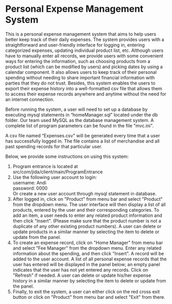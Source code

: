 Personal Expense Management System
===================
This is a personal expense management system that aims to help users better keep track of their daily expenses. The system provides users with a straightforward and user-friendly interface for logging in, entering categorized expenses, updating individual product list, etc. Although users have to manually enter all records, we provide users with some convenient ways for entering the information, such as choosing products from a product list (which can be modified by users) and picking dates by using a calendar component. It also allows users to keep track of their personal spending without needing to share important financial information with parties that they do not trust. Besides, this system enables the users to export their expense history into a well-formatted csv file that allows them to access their expense records anywhere and anytime without the need for an internet connection.

Before running the system, a user will need to set up a database by executing mysql statements in “homeManager.sql” located under the db folder. Our team used MySQL as the database management system. A complete list of program parameters can be found in the file "mvc.ini". 

A csv file named “Expenses.csv" will be generated every time that a user has successfully logged in. The file contains a list of merchandise and all past spending records for that particular user. 

Below, we provide some instructions on using this system:

1. Program entrance is located at src/com/jida/client/main/ProgramEntrance
2. Use the following user account to login:   
      username: Andi  
      password: 0000  
   Or create a new user account through mysql statement in database. 
3. After logged in, click on "Product" from menu bar and select "Product" from the dropdown menu. The user interface will then display a list of all products, entered by the user and their corresponding categories. To add an item, a user needs to enter any related product information and then click "Insert". (Please make sure that the product number is not a duplicate of any other existing product numbers). A user can delete or update products in a similar manner by selecting the item to delete or update from the panel. 
4. To create an expense record, click on "Home Manager" from menu bar and select "Fee Manager" from the dropdown menu. Enter any related information about the spending, and then click "Insert". A record will be added to the user account. A list of all personal expense records that the user has entered will be displayed in the panel below; an empty panel indicates that the user has not yet entered any records. Click on "Refresh" if needed. A user can delete or update his/her expense history in a similar manner by selecting the item to delete or update from the panel. 
5. Finally, to exit the system, a user can either click on the red cross exit button or click on "Product" from menu bar and select "Exit" from there.

